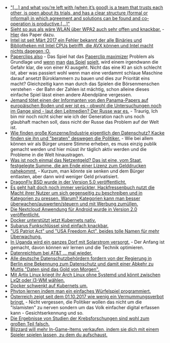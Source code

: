 * ["[...] and what you’re left with (when it’s good) is a team that trusts each other, is open about its trials, and has a clear structure (formal or informal) in which agreement and solutions can be found and co-operation is productive.[...]"](https://zwischenzugs.wordpress.com/2017/10/15/my-20-year-experience-of-software-development-methodologies/)
* [Sieht so aus als wäre WLAN über WPA2 auch sehr offen und knackbar.](https://arstechnica.com/information-technology/2017/10/severe-flaw-in-wpa2-protocol-leaves-wi-fi-traffic-open-to-eavesdropping/) - [Hier](https://papers.mathyvanhoef.com/ccs2017.pdf) das Paper dazu.
* [Intel ist seit Märt 2017 ein Fehler bekannt der alle Binäries und Bibliotheken mit Intel CPUs betrifft, die AVX können und Intel macht nichts dagegen :O.](https://blog.fefe.de/?ts=a71ab7b5)
* [Paperclips also](http://www.decisionproblem.com/paperclips/index2.html) - Das Spiel hat das [Paperclip maximizer](https://en.wikipedia.org/wiki/Instrumental_convergence#Paperclip_maximizer) Problem als Grundlage und [wenn](http://digg.com/2017/paperclip-game) [man](https://www.rockpapershotgun.com/2017/10/10/paperclips-is-a-clicker-game-about-a-scary-ai/) [das Spiel](https://venturebeat.com/2017/10/10/this-clicker-game-lets-you-take-over-the-world-with-paper-clips/) [spielt](http://www.businessinsider.de/paper-clip-game-superintelligence-theory?r=US&IR=T), wird einem irgendwann die Gefahr klar, die von einer KI ausgeht. Nicht das eine KI an sich schlecht ist, aber was passiert wohl wenn man eine verdammt schlaue Maschine darauf ansetzt Büroklammern zu bauen und dies zur Priorität eins macht? Gleichzeitig kann man durch das Spielen die Börsenmenschen verstehen - der Bahn der Zahlen ist mächtig, schon alleine dieses einfache Spiel lässt einen andere Abendpläne vergessen.
* [Jemand tötet einen der Informanten von den Panama-Papers auf europäischen Boden und wer ist es - obwohl die Untersuchungen noch im Gange sind - laut den Leitmedien? Der Russe war es.](https://www.theguardian.com/world/2017/oct/16/malta-car-bomb-kills-panama-papers-journalist) - Traurig, Ich bin mir noch nicht sicher wie ich der Generation nach uns noch glaubhaft machen soll, dass nicht der Russe das Problem auf der Welt ist.
* [Wie finden große Konzerne/Industrie eigentlich den Datenschutz? Kacke finden sie ihn und "beraten" deswegen die Politiker.](https://www.heise.de/newsticker/meldung/Lobby-Bericht-E-Privacy-Wie-die-Industrie-starken-Datenschutz-bekaempft-3863245.html) - Wie bei allem können wir als Bürger unsere Stimme erheben, es muss einzig publik gemacht werden und hier müsst ihr täglich aktiv werden und die Probleme in die Welt hinaustragen.
* [Was ist noch einmal das Netzentgeld? Das ist eine, vom Staat, festgelegte Summe, die am Ende einer Lizenz zum Gelddrucken nahekommt.](http://www.sonnenseite.com/de/wirtschaft/strompreise-netzentgelte-hoeher-als-eeg-umlage.html) - Kurzum, man könnte sie senken und dem Bürger entlasten, aber dann wird weniger Geld privatisiert.
* [DragonFly BSD wurde in der Version 5.0 veröffentlicht.](https://www.pro-linux.de/news/1/25245/dragonfly-bsd-50-ver%C3%B6ffentlicht.html)
* [Es geht halt doch noch immer verückter, Hackfressenbuch nutzt die Macht ihrer Nutzer um sich gegenseitig zu beschreiben und in Kategorien zu pressen. Warum? Kategorien kann man besser überwachen/auswerten/steuern und mit Werbung zumüllen.](https://www.golem.de/news/to-be-honest-facebook-kauft-wahrheits-app-1710-130657.html)
* [Die Nextcloud Anwendung für Android wurde in Version 2.0 veröffentlicht.](https://nextcloud.com/blog/android-2.0-with-contacts-backup-search-fingerprint-locking-notifications-and-much-more/)
* [Docker unterstützt jetzt Kubernets nativ.](https://www.heise.de/developer/meldung/Container-Docker-unterstuetzt-Kubernetes-3863625.html)
* [Subarus Funkschlüssel sind einfach knackbar.](https://www.heise.de/newsticker/meldung/Subaru-Funkschliessanlage-problemlos-knackbar-3863667.html)
* ["US Patriot Act" und "USA Freedom Act", beides tolle Namen für mehr Überwachung.](http://www.neopresse.com/politik/usa/usa-freedom-act-ausweitung-der-ueberwachung-durch-die-hintertuer/)
* [In Uganda wird ein ganzes Dorf mit Solarstrom versorgt.](http://www.sonnenseite.com/de/zukunft/solardorf-in-uganda-vollstaendig-mit-strom-versorgt.html) - Der Anfang ist gemacht, davon können wir lernen und die Technik optimieren.
* [Datenreichtum bei AT&T ... mal wieder.](https://www.heise.de/newsticker/meldung/US-Mobilfunker-AT-T-verraet-Kundendaten-3864171.html)
* [Alle deutsche Datenschutzbehördern fordern von der Regierung in Berlin eine Bekennung zum Datenschutz und damit einer Abkehr zu Muttis "Daten sind das Gold von Morgen".](https://www.heise.de/newsticker/meldung/Datenschutzaufsicht-Bundestag-soll-sich-zu-starkem-Datenschutz-bekennen-3864244.html)
* [Mit Artix Linux kriegt ihr Arch Linux ohne Systemd und könnt zwischen LxQt oder I3-WM wählen.](https://www.pro-linux.de/news/1/25248/artix-linux-stellt-neue-installationsmedien-vor.html)
* [Docker schwenkt auf Kubernets um.](https://www.heise.de/ix/meldung/DockerCon-EU-2017-Bringt-Kubernetes-die-Wende-3864237.html)
* [Phyton lernen indem man ein einfaches Würfelspiel programmiert.](https://opensource.com/article/17/10/python-101)
* [Österreich zeigt seit dem 01.10.2017 wie wenig ein Vermummungsverbot bringt.](https://blog.fefe.de/?ts=a719e4ed) - Nicht vergessen, die Politiker wollen das nicht um die "Islamisten" zu nerven sondern um das Volk einfacher digital erfassen kann - Gesichtserkennung und so.
* [Die Ergebnisse von Studien der Krebsforschungen sind wohl zum großen Teil falsch.](https://blog.fefe.de/?ts=a719ff7a)
* [Blizzard will mehr In-Game-Items verkaufen, indem sie dich mit einem Spieler spielen lassen, zu dem du aufschaust.](https://blog.fefe.de/?ts=a71982ee)
